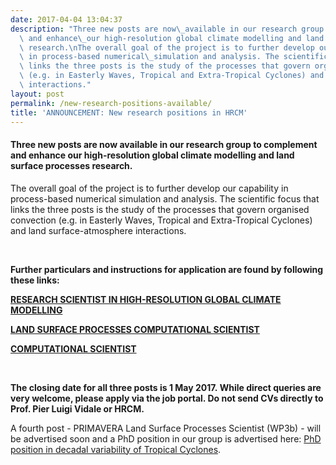 ```yaml
---
date: 2017-04-04 13:04:37
description: "Three new posts are now\_available in our research group to complement\
  \ and enhance\_our high-resolution global climate modelling and land surface processes\
  \ research.\nThe overall goal of the project is to further develop our capability\
  \ in process-based numerical\_simulation and analysis. The scientific focus that\
  \ links the three posts is the study of the processes that govern organised convection\
  \ (e.g. in Easterly Waves, Tropical and Extra-Tropical Cyclones) and land surface-atmosphere\
  \ interactions."
layout: post
permalink: /new-research-positions-available/
title: 'ANNOUNCEMENT: New research positions in HRCM'
---
```


<h4><span>Three new posts are now available in our research group to complement and enhance our </span><strong>high-resolution global climate modelling</strong><span> and </span><strong>land surface processes</strong><span> research.</span></h4>
<p>The overall goal of the project is to further develop our capability in process-based numerical simulation and analysis. The scientific focus that links the three posts is the study of the processes that govern organised convection (e.g. in Easterly Waves, Tropical and Extra-Tropical Cyclones) and land surface-atmosphere interactions.</p>
<p> </p>
<p><strong>Further particulars and instructions for application are found by following these links:</strong></p>
<p><strong><a href="https://jobs.reading.ac.uk/displayjob.aspx?jobid=721">RESEARCH SCIENTIST IN HIGH-RESOLUTION GLOBAL CLIMATE MODELLING</a></strong></p>
<p><strong><a href="https://jobs.reading.ac.uk/displayjob.aspx?jobid=721"></a><a href="https://jobs.reading.ac.uk/displayjob.aspx?jobid=720">LAND SURFACE PROCESSES COMPUTATIONAL SCIENTIST</a></strong></p>
<p><strong><a href="https://jobs.reading.ac.uk/displayjob.aspx?jobid=720"></a><a href="https://jobs.reading.ac.uk/displayjob.aspx?jobid=726">COMPUTATIONAL SCIENTIST</a></strong></p>
<p> </p>
<p><strong>The closing date for all three posts is 1 May 2017. While direct queries are very welcome, please apply via the job portal. Do not send CVs directly to Prof. Pier Luigi Vidale or HRCM.</strong></p>
<p>A fourth post - PRIMAVERA Land Surface Processes Scientist (WP3b) - will be advertised soon and a PhD position in our group is advertised here: <a href="http://master.findaphd.com/search/ProjectDetails.aspx?PJID=59509">PhD position in decadal variability of Tropical Cyclones</a>.</p>
